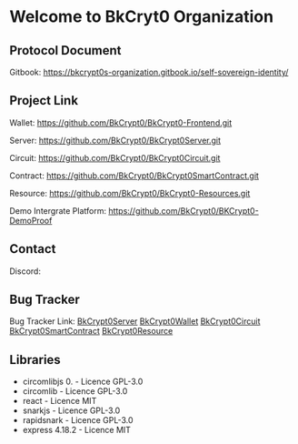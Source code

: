 # Welcome to BkCryt0 Organization

## Protocol Document
Gitbook: https://bkcrypt0s-organization.gitbook.io/self-sovereign-identity/

## Project Link

Wallet: https://github.com/BkCrypt0/BkCrypt0-Frontend.git 

Server: https://github.com/BkCrypt0/BkCrypt0Server.git

Circuit: https://github.com/BkCrypt0/BkCrypt0Circuit.git

Contract: https://github.com/BkCrypt0/BkCrypt0SmartContract.git

Resource: https://github.com/BkCrypt0/BkCrypt0-Resources.git

Demo Intergrate Platform: https://github.com/BkCrypt0/BKCrypt0-DemoProof

## Contact
Discord: 

## Bug Tracker

Bug Tracker Link: 
[BkCrypt0Server](https://github.com/BkCrypt0/BkCrypt0Server/issues)
[BkCrypt0Wallet](https://github.com/BkCrypt0/BkCrypt0-Frontend/issues)
[BkCrypt0Circuit](https://github.com/BkCrypt0/BkCrypt0Circuit/issues)
[BkCrypt0SmartContract](https://github.com/BkCrypt0/BkCrypt0SmartContract/issues)
[BkCrypt0Resource](https://github.com/BkCrypt0/BkCrypt0-Resources/issues)

## Libraries
- circomlibjs 0. - Licence GPL-3.0
- circomlib - Licence GPL-3.0
- react - Licence MIT
- snarkjs - Licence GPL-3.0
- rapidsnark - Licence GPL-3.0
- express 4.18.2 - Licence MIT
